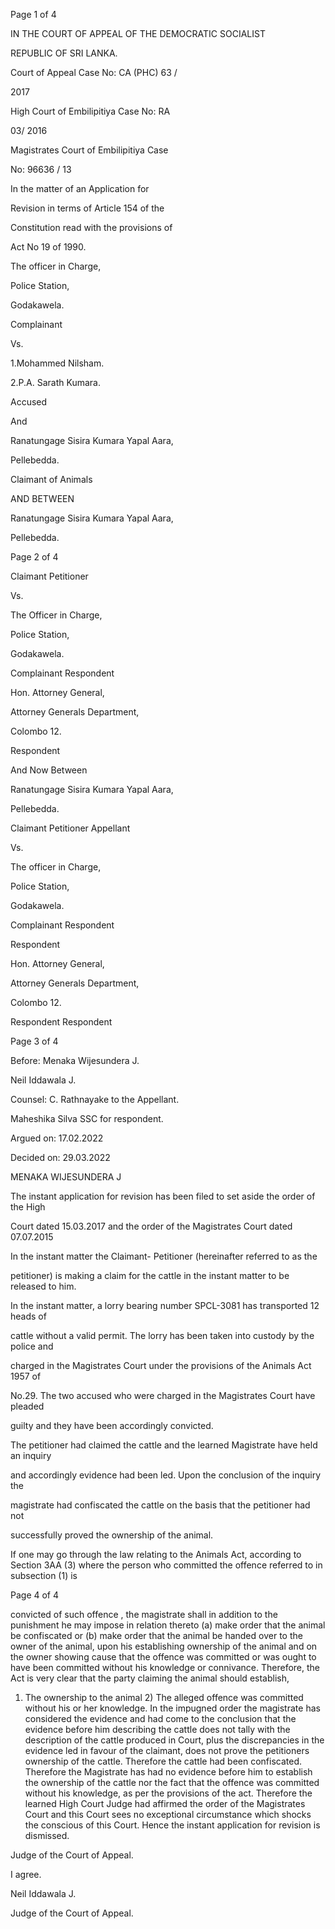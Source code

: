Page 1 of 4

IN THE COURT OF APPEAL OF THE DEMOCRATIC SOCIALIST

REPUBLIC OF SRI LANKA.

Court of Appeal Case No: CA (PHC) 63 /

2017

High Court of Embilipitiya Case No: RA

03/ 2016

Magistrates Court of Embilipitiya Case

No: 96636 / 13

In the matter of an Application for

Revision in terms of Article 154 of the

Constitution read with the provisions of

Act No 19 of 1990.

The officer in Charge,

Police Station,

Godakawela.

Complainant

Vs.

1.Mohammed Nilsham.

2.P.A. Sarath Kumara.

Accused

And

Ranatungage Sisira Kumara Yapal Aara,

Pellebedda.

Claimant of Animals

AND BETWEEN

Ranatungage Sisira Kumara Yapal Aara,

Pellebedda.

Page 2 of 4

Claimant Petitioner

Vs.

The Officer in Charge,

Police Station,

Godakawela.

Complainant Respondent

Hon. Attorney General,

Attorney Generals Department,

Colombo 12.

Respondent

And Now Between

Ranatungage Sisira Kumara Yapal Aara,

Pellebedda.

Claimant Petitioner Appellant

Vs.

The officer in Charge,

Police Station,

Godakawela.

Complainant Respondent

Respondent

Hon. Attorney General,

Attorney Generals Department,

Colombo 12.

Respondent Respondent

Page 3 of 4

Before: Menaka Wijesundera J.

Neil Iddawala J.

Counsel: C. Rathnayake to the Appellant.

Maheshika Silva SSC for respondent.

Argued on: 17.02.2022

Decided on: 29.03.2022

MENAKA WIJESUNDERA J

The instant application for revision has been filed to set aside the order of the High

Court dated 15.03.2017 and the order of the Magistrates Court dated 07.07.2015

In the instant matter the Claimant- Petitioner (hereinafter referred to as the

petitioner) is making a claim for the cattle in the instant matter to be released to him.

In the instant matter, a lorry bearing number SPCL-3081 has transported 12 heads of

cattle without a valid permit. The lorry has been taken into custody by the police and

charged in the Magistrates Court under the provisions of the Animals Act 1957 of

No.29. The two accused who were charged in the Magistrates Court have pleaded

guilty and they have been accordingly convicted.

The petitioner had claimed the cattle and the learned Magistrate have held an inquiry

and accordingly evidence had been led. Upon the conclusion of the inquiry the

magistrate had confiscated the cattle on the basis that the petitioner had not

successfully proved the ownership of the animal.

If one may go through the law relating to the Animals Act, according to Section 3AA (3) where the person who committed the offence referred to in subsection (1) is

Page 4 of 4

convicted of such offence , the magistrate shall in addition to the punishment he may impose in relation thereto (a) make order that the animal be confiscated or (b) make order that the animal be handed over to the owner of the animal, upon his establishing ownership of the animal and on the owner showing cause that the offence was committed or was ought to have been committed without his knowledge or connivance. Therefore, the Act is very clear that the party claiming the animal should establish,

1) The ownership to the animal 2) The alleged offence was committed without his or her knowledge. In the impugned order the magistrate has considered the evidence and had come to the conclusion that the evidence before him describing the cattle does not tally with the description of the cattle produced in Court, plus the discrepancies in the evidence led in favour of the claimant, does not prove the petitioners ownership of the cattle. Therefore the cattle had been confiscated. Therefore the Magistrate has had no evidence before him to establish the ownership of the cattle nor the fact that the offence was committed without his knowledge, as per the provisions of the act. Therefore the learned High Court Judge had affirmed the order of the Magistrates Court and this Court sees no exceptional circumstance which shocks the conscious of this Court. Hence the instant application for revision is dismissed.

Judge of the Court of Appeal.

I agree.

Neil Iddawala J.

Judge of the Court of Appeal.